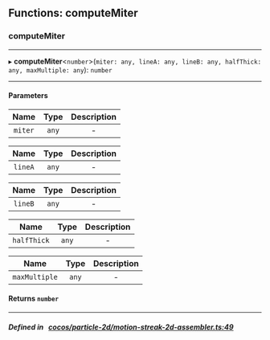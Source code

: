 ## Functions: computeMiter

### computeMiter


___
▸ **computeMiter**<`number`\>(`miter: any, lineA: any, lineB: any, halfThick: any, maxMultiple: any`): `number`
___


#### Parameters

| Name | Type | Description |
| :------: | :------: | :------: |
| `miter` | `any` | - |

| Name | Type | Description |
| :------: | :------: | :------: |
| `lineA` | `any` | - |

| Name | Type | Description |
| :------: | :------: | :------: |
| `lineB` | `any` | - |

| Name | Type | Description |
| :------: | :------: | :------: |
| `halfThick` | `any` | - |

| Name | Type | Description |
| :------: | :------: | :------: |
| `maxMultiple` | `any` | - |


#### Returns `number` 
___


##### Defined in &nbsp;   [cocos/particle-2d/motion-streak-2d-assembler.ts:49](https://github.com/cocos-creator/engine/blob/c7bf6b8a9/cocos/particle-2d/motion-streak-2d-assembler.ts#L49)&nbsp;
